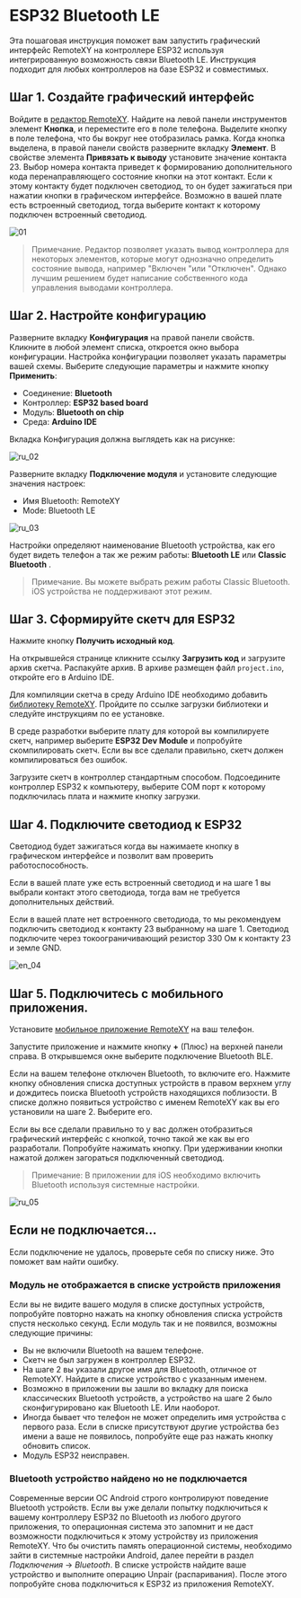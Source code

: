 # ESP32 Bluetooth LE 

Эта пошаговая инструкция поможет вам запустить графический интерфейс RemoteXY на контроллере ESP32 используя интегрированную возможность связи Bluetooth LE. Инструкция подходит для любых контроллеров на базе ESP32 и совместимых.

## Шаг 1. Создайте графический интерфейс

Войдите в [редактор RemoteXY](https://remotexy.com/ru/editor/). Найдите на левой панели инструментов элемент **Кнопка**,   и переместите его в поле телефона. Выделите кнопку в поле телефона, что бы вокруг нее отобразилась рамка. Когда кнопка выделена, в правой панели свойств разверните вкладку **Элемент**. В свойстве элемента **Привязать к выводу** установите значение контакта 23. Выбор номера контакта приведет к формированию дополнительного кода перенаправляющего состояние кнопки на этот контакт. Если к этому контакту будет подключен светодиод, то он будет зажигаться при нажатии кнопки в графическом интерфейсе. Возможно в вашей плате есть встроенный светодиод, тогда выберите контакт к которому подключен встроенный светодиод.

![01](ru_01.jpg)

> Примечание. Редактор позволяет указать вывод контроллера для некоторых элементов, которые могут однозначно определить состояние вывода, например "Включен "или "Отключен". Однако лучшим решением будет написание собственного кода управления выводами контроллера.

## Шаг 2. Настройте конфигурацию

Разверните вкладку **Конфигурация** на правой панели свойств. Кликните в любой элемент списка, откроется окно выбора конфигурации. Настройка конфигурации позволяет указать параметры вашей схемы. Выберите следующие параметры и нажмите кнопку **Применить**:

- Соединение: **Bluetooth**
- Контроллер: **ESP32 based board**
- Модуль: **Bluetooth on chip**
- Среда: **Arduino IDE**

Вкладка Конфигурация должна выглядеть как на рисунке:

![ru_02](ru_02.png)

Разверните вкладку **Подключение модуля** и установите следующие значения настроек:

- Имя Bluetooth: RemoteXY
- Mode: Bluetooth LE

![ru_03](ru_03.png)

Настройки определяют наименование Bluetooth устройства, как его будет видеть телефон а так же режим работы: **Bluetooth LE** или **Classic Bluetooth** . 

> Примечание. Вы можете выбрать режим работы Classic Bluetooth. iOS устройства не поддерживают этот режим. 

## Шаг 3. Сформируйте скетч для ESP32

Нажмите кнопку **Получить исходный код**.

На открывшейся странице кликните ссылку **Загрузить код** и загрузите архив скетча. Распакуйте архив. В архиве размещен файл `project.ino`, откройте его в Arduino IDE.

Для компиляции скетча в среду Arduino IDE необходимо добавить [библиотеку RemoteXY](https://remotexy.com/ru/library/). Пройдите по ссылке загрузки библиотеки и следуйте инструкциям по ее установке.

В среде разработки выберите плату для которой вы компилируете скетч, например выберите **ESP32 Dev Module** и попробуйте скомпилировать скетч. Если вы все сделали правильно, скетч должен компилироваться без ошибок.

Загрузите скетч в контроллер стандартным способом. Подсоедините контроллер ESP32 к компьютеру, выберите COM порт к которому подключилась плата и нажмите кнопку загрузки. 

## Шаг 4. Подключите светодиод к ESP32

Светодиод будет зажигаться когда вы нажимаете кнопку в графическом интерфейсе и позволит вам проверить работоспособность. 

Если в вашей плате уже есть встроенный светодиод и на шаге 1 вы выбрали контакт этого светодиода, тогда вам не требуется дополнительных действий.

Если в вашей плате нет встроенного светодиода, то мы рекомендуем подключить светодиод к контакту 23 выбранному на шаге 1. Светодиод подключите через токоограничивающий резистор 330 Ом к контакту 23 и земле GND.

![en_04](en_04.png)

## Шаг 5. Подключитесь с мобильного приложения.

Установите [мобильное приложение RemoteXY](https://remotexy.com/ru/download/) на ваш телефон.

Запустите приложение и нажмите кнопку **+** (Плюс) на верхней панели справа. В открывшемся окне выберите подключение Bluetooth BLE. 

Если на вашем телефоне отключен Bluetooth, то включите его. Нажмите кнопку обновления списка доступных устройств в правом верхнем углу и дождитесь поиска Bluetooth устройств находящихся поблизости. В списке должно появиться устройство с именем RemoteXY как вы его установили на шаге 2. Выберите его. 

Если вы все сделали правильно то у вас должен отобразиться графический интерфейс с кнопкой, точно такой же как вы его разработали.  Попробуйте нажимать кнопку. При удерживании кнопки нажатой должен загораться подключенный светодиод.

> Примечание: В приложении для iOS необходимо включить Bluetooth используя системные настройки.

![ru_05](en_05.jpg)

## Если не подключается...

Если подключение не удалось, проверьте себя по списку ниже. Это поможет вам найти ошибку. 

### Модуль не отображается в списке устройств приложения

Если вы не видите вашего модуля в списке доступных устройств, попробуйте повторно нажать на кнопку обновления списка устройств спустя несколько секунд. Если модуль так и не появился, возможны следующие причины:

- Вы не включили Bluetooth на вашем телефоне.
- Скетч не был загружен в контроллер ESP32.
- На шаге 2 вы указали другое имя для Bluetooth, отличное от RemoteXY. Найдите в списке устройство с указанным именем.
- Возможно в приложении вы зашли во вкладку для поиска классических Bluetooth устройств, а устройство на шаге 2 было сконфигурировано как Bluetooth LE. Или наоборот.
- Иногда бывает что телефон не может определить имя устройства с первого раза. Если в списке присутствуют другие устройства без имени а ваше не появилось, попробуйте еще раз нажать кнопку обновить список.
- Модуль ESP32 неисправен.

### Bluetooth устройство найдено но не подключается

Современные версии ОС Android строго контролируют поведение Bluetooth устройств. Если вы уже делали попытку подключиться к вашему контроллеру ESP32 по Bluetooth из любого другого приложения, то операционная система это запомнит и не даст возможности подключиться к этому устройству из приложения RemoteXY. Что бы очистить память операционной системы, необходимо зайти в системные настройки Android, далее перейти в раздел *Подключения* -> *Bluetooth*. В списке устройств найдите ваше устройство и выполните операцию Unpair (распаривания). После этого попробуйте снова подключиться к ESP32 из приложения RemoteXY.

